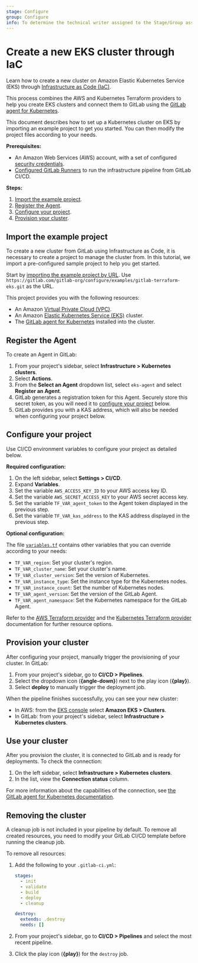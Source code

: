 ```yaml
---
stage: Configure
group: Configure
info: To determine the technical writer assigned to the Stage/Group associated with this page, see https://about.gitlab.com/handbook/engineering/ux/technical-writing/#assignments
---
```


# Create a new EKS cluster through IaC

Learn how to create a new cluster on Amazon Elastic Kubernetes Service (EKS) through
[Infrastructure as Code (IaC)](../../index.md).

This process combines the AWS and Kubernetes Terraform providers to help you create EKS clusters
and connect them to GitLab using the [GitLab agent for Kubernetes](../../../clusters/agent/index.md).

This document describes how to set up a Kubernetes cluster on EKS by importing an example project to get you started.
You can then modify the project files according to your needs.

**Prerequisites:**

- An Amazon Web Services (AWS) account, with a set of configured
  [security credentials](https://docs.aws.amazon.com/cli/latest/userguide/getting-started-prereqs.html).
- [Configured GitLab Runners](https://docs.gitlab.com/runner/install/) to run the infrastructure pipeline from GitLab CI/CD.

**Steps:**

1. [Import the example project](#import-the-example-project).
1. [Register the Agent](#register-the-agent).
1. [Configure your project](#configure-your-project).
1. [Provision your cluster](#provision-your-cluster).

## Import the example project

To create a new cluster from GitLab using Infrastructure as Code, it is necessary
to create a project to manage the cluster from. In this tutorial, we import a pre-configured
sample project to help you get started.

Start by [importing the example project by URL](../../../project/import/repo_by_url.md). Use `https://gitlab.com/gitlab-org/configure/examples/gitlab-terraform-eks.git` as the URL.

This project provides you with the following resources:

- An Amazon [Virtual Private Cloud (VPC)](https://gitlab.com/gitlab-org/configure/examples/gitlab-terraform-eks/-/blob/main/vpc.tf).
- An Amazon [Elastic Kubernetes Service (EKS)](https://gitlab.com/gitlab-org/configure/examples/gitlab-terraform-eks/-/blob/main/eks.tf) cluster.
- The [GitLab agent for Kubernetes](https://gitlab.com/gitlab-org/configure/examples/gitlab-terraform-eks/-/blob/main/agent.tf) installed into the cluster.

## Register the Agent

To create an Agent in GitLab:

1. From your project's sidebar, select **Infrastructure > Kubernetes clusters**.
1. Select **Actions**.
1. From the **Select an Agent** dropdown list, select `eks-agent` and select **Register an Agent**.
1. GitLab generates a registration token for this Agent. Securely store this secret token, as you will need it to [configure your project](#configure-your-project) below.
1. GitLab provides you with a KAS address, which will also be needed when configuring your project below.

## Configure your project

Use CI/CD environment variables to configure your project as detailed below.

**Required configuration:**

1. On the left sidebar, select **Settings > CI/CD**.
1. Expand **Variables**.
1. Set the variable `AWS_ACCESS_KEY_ID` to your AWS access key ID.
1. Set the variable `AWS_SECRET_ACCESS_KEY` to your AWS secret access key.
1. Set the variable `TF_VAR_agent_token` to the Agent token displayed in the previous step.
1. Set the variable `TF_VAR_kas_address` to the KAS address displayed in the previous step.

**Optional configuration:**

The file [`variables.tf`](https://gitlab.com/gitlab-org/configure/examples/gitlab-terraform-eks/-/blob/main/variables.tf)
contains other variables that you can override according to your needs:

- `TF_VAR_region`: Set your cluster's region.
- `TF_VAR_cluster_name`: Set your cluster's name.
- `TF_VAR_cluster_version`: Set the version of Kubernetes.
- `TF_VAR_instance_type`: Set the instance type for the Kubernetes nodes.
- `TF_VAR_instance_count`: Set the number of Kubernetes nodes.
- `TF_VAR_agent_version`: Set the version of the GitLab Agent.
- `TF_VAR_agent_namespace`: Set the Kubernetes namespace for the GitLab Agent.

Refer to the [AWS Terraform provider](https://registry.terraform.io/providers/hashicorp/aws/latest/docs) and the [Kubernetes Terraform provider](https://registry.terraform.io/providers/hashicorp/kubernetes/latest/docs) documentation for further resource options.

## Provision your cluster

After configuring your project, manually trigger the provisioning of your cluster. In GitLab:

1. From your project's sidebar, go to **CI/CD > Pipelines**.
1. Select the dropdown icon (**{angle-down}**) next to the play icon (**{play}**).
1. Select **deploy** to manually trigger the deployment job.

When the pipeline finishes successfully, you can see your new cluster:

- In AWS: from the [EKS console](https://console.aws.amazon.com/eks/home) select **Amazon EKS > Clusters**.
- In GitLab: from your project's sidebar, select **Infrastructure > Kubernetes clusters**.

## Use your cluster

After you provision the cluster, it is connected to GitLab and is ready for deployments. To check the connection:

1. On the left sidebar, select **Infrastructure > Kubernetes clusters**.
1. In the list, view the **Connection status** column.

For more information about the capabilities of the connection, see [the GitLab agent for Kubernetes documentation](../index.md).

## Removing the cluster

A cleanup job is not included in your pipeline by default. To remove all created resources, you
need to modify your GitLab CI/CD template before running the cleanup job.

To remove all resources:

1. Add the following to your `.gitlab-ci.yml`:

    ```yaml
    stages:
      - init
      - validate
      - build
      - deploy
      - cleanup

    destroy:
      extends: .destroy
      needs: []
    ```

1. From your project's sidebar, go to **CI/CD > Pipelines** and select the most recent pipeline.
1. Click the play icon (**{play}**) for the `destroy` job.
